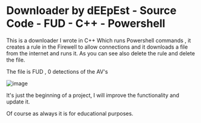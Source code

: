 # Downloader by dEEpEst - Source Code - FUD - C++ - Powershell
This is a downloader I wrote in C++ Which runs Powershell commands , it creates a rule in the Firewell to allow connections and it downloads a file from the internet and runs it. 
As you can see also delete the rule and delete the file.

The file is FUD , 0 detections of the AV's 

![image](https://user-images.githubusercontent.com/130660521/235003522-a03e34d6-b9e8-4103-9903-a2e212bf1649.png)


It's just the beginning of a project, I will improve the functionality and update it.

Of course as always it is for educational purposes.
